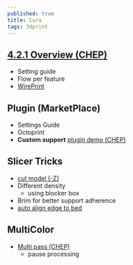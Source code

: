 ```yaml
---
published: true
title: Cura
tags: 3dprint
---
```

## [4.2.1 Overview (CHEP)](https://www.youtube.com/watch?v=p1t4oaU2qdk)
- Setting guide
- Flow per feature
- [WirePrint](https://www.youtube.com/watch?v=Ea4V7kb2VsY)

## Plugin (MarketPlace)
- Settings Guide
- Octoprint
- **Custom support** [plugin demo (CHEP)](https://www.youtube.com/watch?v=N6w2KX-BUUk)

## Slicer Tricks
- [cut model (-Z)](https://www.youtube.com/watch?v=su_m5zV9rvA)
- Different density
	- using blocker box
- Brim for better support adherence
- [auto align edge to bed](https://www.youtube.com/watch?v=ca2jD0zCUN4)


## MultiColor
- [Multi pass (CHEP)](https://www.youtube.com/watch?v=1nBnVtOEAiY)
	- pause processing
